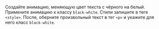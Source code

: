 Создайте анимацию, меняющую цвет текста с чёрного на белый. Примените анимацию к классу `black-white`. Стили запишите в теге `<style>`. После, оберните произвольный текст в тег `<p>` и укажите для него класс `black-white`.
